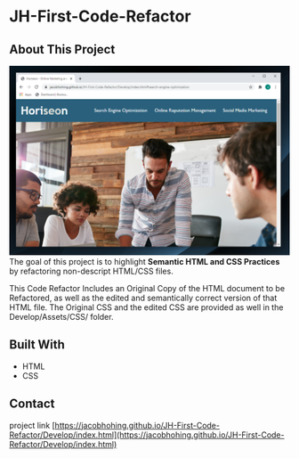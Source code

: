 # JH-First-Code-Refactor

## About This Project
![Project Img](Assets/Readme-Img.PNG)
The goal of this project is to highlight **Semantic HTML and CSS Practices** by refactoring non-descript HTML/CSS files.


This Code Refactor Includes an Original Copy of the HTML document to be Refactored, as well as the edited and semantically correct version of that HTML file. The Original CSS and the edited CSS are provided as well in the Develop/Assets/CSS/ folder. 

## Built With
- HTML 
- CSS

## Contact
project link [https://jacobhohing.github.io/JH-First-Code-Refactor/Develop/index.html](https://jacobhohing.github.io/JH-First-Code-Refactor/Develop/index.html)